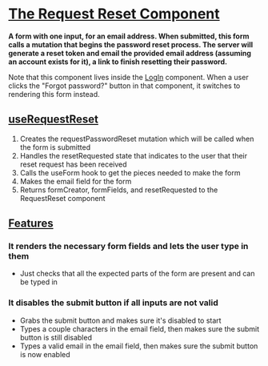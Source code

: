 # [The Request Reset Component](RequestReset.tsx)

**A form with one input, for an email address. When submitted, this form calls a mutation that begins the password reset process. The server will generate a reset token and email the provided email address (assuming an account exists for it), a link to finish resetting their password.**

Note that this component lives inside the [LogIn](../LogIn/LogIn.tsx) component. When a user clicks the "Forgot password?" button in that component, it switches to rendering this form instead.

## [useRequestReset](useRequestReset.ts)

1. Creates the requestPasswordReset mutation which will be called when the form is submitted
1. Handles the resetRequested state that indicates to the user that their reset request has been received
1. Calls the useForm hook to get the pieces needed to make the form
1. Makes the email field for the form
1. Returns formCreator, formFields, and resetRequested to the RequestReset component

## [Features](RequestReset.test.tsx)

### It renders the necessary form fields and lets the user type in them

- Just checks that all the expected parts of the form are present and can be typed in

### It disables the submit button if all inputs are not valid

- Grabs the submit button and makes sure it's disabled to start
- Types a couple characters in the email field, then makes sure the submit button is still disabled
- Types a valid email in the email field, then makes sure the submit button is now enabled
